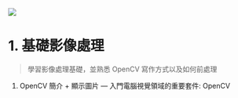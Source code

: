 <img src='https://productfile.cupoy.com/cvdl/1592637697737/large'>

# 1. 基礎影像處理
> 學習影像處理基礎，並熟悉 OpenCV 寫作方式以及如何前處理

1. OpenCV 簡介 + 顯示圖片 — 入門電腦視覺領域的重要套件: OpenCV
